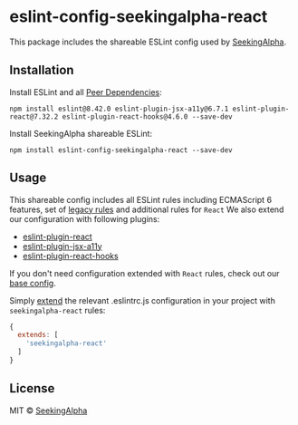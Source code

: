 # eslint-config-seekingalpha-react

This package includes the shareable ESLint config used by [SeekingAlpha](https://seekingalpha.com/).

## Installation

Install ESLint and all [Peer Dependencies](https://nodejs.org/en/blog/npm/peer-dependencies/):

    npm install eslint@8.42.0 eslint-plugin-jsx-a11y@6.7.1 eslint-plugin-react@7.32.2 eslint-plugin-react-hooks@4.6.0 --save-dev

Install SeekingAlpha shareable ESLint:

    npm install eslint-config-seekingalpha-react --save-dev

## Usage

This shareable config includes all ESLint rules including ECMAScript 6 features, set of [legacy rules](https://eslint.org/docs/rules/#deprecated) and additional rules for `React` We also extend our configuration with following plugins:

- [eslint-plugin-react](https://github.com/yannickcr/eslint-plugin-react)
- [eslint-plugin-jsx-a11y](https://github.com/evcohen/eslint-plugin-jsx-a11y)
- [eslint-plugin-react-hooks](https://www.npmjs.com/package/eslint-plugin-react-hooks)

If you don't need configuration extended with `React` rules, check out our [base config](https://www.npmjs.com/package/eslint-config-seekingalpha-base).

Simply [extend](https://eslint.org/docs/user-guide/configuring#extending-configuration-files) the relevant .eslintrc.js configuration in your project with `seekingalpha-react` rules:

```javascript
{
  extends: [
    'seekingalpha-react'
  ]
}
```

## License

MIT © [SeekingAlpha](https://seekingalpha.com/)
